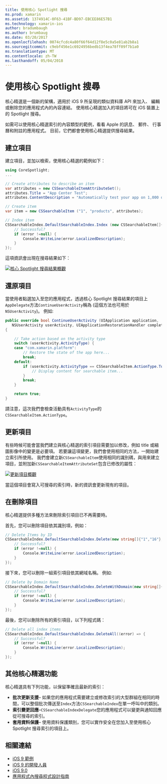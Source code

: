 ```yaml
---
title: 使用核心 Spotlight 搜尋
ms.prod: xamarin
ms.assetid: 1374914C-0F63-41BF-BD97-EBCEE86E57B1
ms.technology: xamarin-ios
author: bradumbaugh
ms.author: brumbaug
ms.date: 03/20/2017
ms.openlocfilehash: 0074cfcdc4a80f66f64d12f8e5c0a5e81ab2b8a1
ms.sourcegitcommit: c9ebf456e1c6924956bedb13f4ea78ff09f7b1a0
ms.translationtype: MT
ms.contentlocale: zh-TW
ms.lasthandoff: 05/04/2018
---
```

# <a name="search-with-core-spotlight"></a>使用核心 Spotlight 搜尋

核心精選是一個新的架構，適用於 iOS 9 所呈現的類似資料庫 API 來加入、 編輯或刪除您的應用程式內的內容連結。 使用核心精選加入的項目將可在 iOS 裝置上的 Spotlight 搜尋。

如需可以使用核心精選索引的內容類型的範例，看看 Apple 的訊息、 郵件、 行事曆和附註的應用程式。 目前，它們都會使用核心精選提供搜尋結果。

## <a name="creating-an-item"></a>建立項目

建立項目，並加以檢索，使用核心精選的範例如下：

```csharp
using CoreSpotlight;
...

// Create attributes to describe an item
var attributes = new CSSearchableItemAttributeSet();
attributes.Title = "App Center Test";
attributes.ContentDescription = "Automatically test your app on 1,000 devices in the cloud.";

// Create item
var item = new CSSearchableItem ("1", "products", attributes);

// Index item
CSSearchableIndex.DefaultSearchableIndex.Index (new CSSearchableItem[]{ item }, (error) => {
    // Successful?
    if (error !=null) {
        Console.WriteLine(error.LocalizedDescription);
    }
});
```

這項資訊會出現在搜尋結果如下：

[![](corespotlight-images/corespotlight01.png "核心 Spotlight 搜尋結果概觀")](corespotlight-images/corespotlight01.png#lightbox)

## <a name="restoring-an-item"></a>還原項目

當使用者點選加入至您的應用程式，透過核心 Spotlight 搜尋結果的項目上`AppDelegate`方法`ContinueUserActivity`稱為 (這個方法也可用於`NSUserActivity`)。 例如: 

```csharp
public override bool ContinueUserActivity (UIApplication application,
   NSUserActivity userActivity, UIApplicationRestorationHandler completionHandler)
{

    // Take action based on the activity type
    switch (userActivity.ActivityType) {
    case "com.xamarin.platform":
        // Restore the state of the app here...
        break;
    default:
        if (userActivity.ActivityType == CSSearchableItem.ActionType.ToString ()) {
            // Display content for searchable item...
        }
        break;
    }

    return true;
}
```

請注意，這次我們會檢查活動具有`ActivityType`的`CSSearchableItem.ActionType`。

## <a name="updating-an-item"></a>更新項目

有些時候可能會當我們建立與核心精選的索引項目需要加以修改，例如 title 或縮圖影像中的變更是必要項。 若要讓這項變更，我們會使用相同的方法，一開始建立索引所使用。
我們會建立新`CSSearchableItem`使用相同的識別碼，與用來建立項目，並附加新`CSSearchableItemAttributeSet`包含已修改的屬性：

[![](corespotlight-images/corespotlight02.png "更新項目概觀")](corespotlight-images/corespotlight02.png#lightbox)

當這個項目會寫入可搜尋的索引時，新的資訊會更新現有的項目。

## <a name="deleting-an-item"></a>在刪除項目

核心精選提供多種方法來刪除索引項目已不再需要時。

首先，您可以刪除項目依其識別項，例如：

```csharp
// Delete Items by ID
CSSearchableIndex.DefaultSearchableIndex.Delete(new string[]{"1","16"},(error) => {
    // Successful?
    if (error !=null) {
        Console.WriteLine(error.LocalizedDescription);
    }
});
```

接下來，您可以刪除一組索引項目依其網域名稱。 例如: 

```csharp
// Delete by Domain Name
CSSearchableIndex.DefaultSearchableIndex.DeleteWithDomain(new string[]{"domain-name"},(error) => {
    // Successful?
    if (error !=null) {
        Console.WriteLine(error.LocalizedDescription);
    }
});
```

最後，您可以刪除所有的索引項目，以下列程式碼：

```csharp
// Delete all index items
CSSearchableIndex.DefaultSearchableIndex.DeleteAll((error) => {
    // Successful?
    if (error !=null) {
        Console.WriteLine(error.LocalizedDescription);
    }
});
```
## <a name="additional-core-spotlight-features"></a>其他核心精選功能

核心精選具有下列功能，以保留準確且最新的索引：

- **批次更新支援**– 如果您的應用程式需要建立或修改索引的大型群組在相同的時間，可以整個批次傳送至`Index`方法`CSSearchableIndex`在單一呼叫中的類別。
- **索引變更回應**–`CSSearchableIndexDelegate`您的應用程式可以變更與通知回應從可搜尋的索引。
- **套用資料保護**– 使用資料保護類別，您可以實作安全在您加入至使用核心 Spotlight 搜尋索引的項目上。



## <a name="related-links"></a>相關連結

- [iOS 9 範例](https://developer.xamarin.com/samples/ios/iOS9/)
- [iOS 9 的開發人員](https://developer.apple.com/ios/pre-release/)
- [iOS 9.0](https://developer.apple.com/library/prerelease/ios/releasenotes/General/WhatsNewIniOS/Articles/iOS9.html)
- [應用程式內搜尋程式設計指南](https://developer.apple.com/library/prerelease/ios/documentation/General/Conceptual/AppSearch/index.html#//apple_ref/doc/uid/TP40016308)
